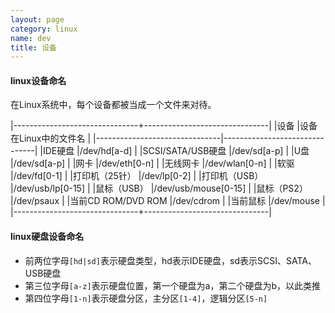 ```yaml
---
layout: page
category: linux
name: dev
title: 设备
---
```


#### linux设备命名

在Linux系统中，每个设备都被当成一个文件来对待。

|-------------------------------+-------------------------------|
|设备							|设备在Linux中的文件名			|
|-------------------------------|-------------------------------|
|IDE硬盘							|/dev/hd[a-d]					|
|SCSI/SATA/USB硬盘				|/dev/sd[a-p]					|
|U盘								|/dev/sd[a-p]					|
|网卡							|/dev/eth[0-n]					|
|无线网卡						|/dev/wlan[0-n]					|
|软驱							|/dev/fd[0-1]					|
|打印机（25针）					|/dev/lp[0-2]					|
|打印机（USB）					|/dev/usb/lp[0-15]				|
|鼠标（USB）						|/dev/usb/mouse[0-15]			|
|鼠标（PS2）						|/dev/psaux						|
|当前CD ROM/DVD ROM				|/dev/cdrom						|
|当前鼠标						|/dev/mouse						|
|-------------------------------+-------------------------------|


#### linux硬盘设备命名

* 前两位字母`[hd|sd]`表示硬盘类型，hd表示IDE硬盘，sd表示SCSI、SATA、USB硬盘
* 第三位字母`[a-z]`表示硬盘位置，第一个硬盘为a，第二个硬盘为b，以此类推
* 第四位字母`[1-n]`表示硬盘分区，主分区`[1-4]`，逻辑分区`[5-n]`
